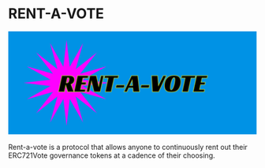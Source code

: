 # RENT-A-VOTE

![](./cover.png)

Rent-a-vote is a protocol that allows anyone to continuously rent out their ERC721Vote governance tokens at a cadence of their choosing. 